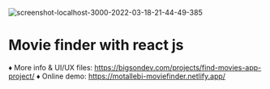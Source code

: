 ![screenshot-localhost-3000-2022-03-18-21-44-49-385](https://user-images.githubusercontent.com/12232327/159060278-651db2fc-1902-4d2c-bef6-3d1a10dcc32d.png)
# Movie finder with react js

♦ More info & UI/UX files: https://bigsondev.com/projects/find-movies-app-project/
♦ Online demo: https://motallebi-moviefinder.netlify.app/
